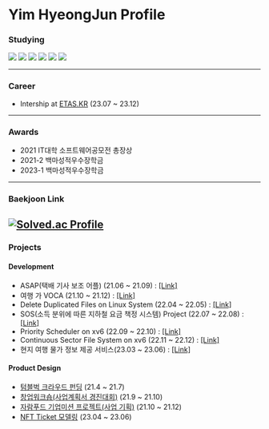 # Yim HyeongJun Profile

### Studying
<img src="https://img.shields.io/badge/C-A8B9CC?style=flat-square&logo=C&logoColor=white"/> <img src="https://img.shields.io/badge/C++-00599C?style=flat-square&logo=C%2B%2B&logoColor=white"/> <img src="https://img.shields.io/badge/Android Studio-3DDC84?style=flat-square&logo=Android&logoColor=white"/> <img src="https://img.shields.io/badge/Spring Boot-6DB33F?style=flat-square&logo=Spring Boot&logoColor=white"/> <img src="https://img.shields.io/badge/MySQL-4479A1?style=flat-square&logo=mysql&logoColor=white"/> <img src="https://img.shields.io/badge/Linux-FCC624?style=flat-square&logo=linux&logoColor=white"/>

---------------------
### Career
* Intership at [ETAS.KR](https://www.etas.com/ko/index.php) (23.07 ~ 23.12)

---------------------
### Awards
* 2021 IT대학 소프트웨어공모전 총장상
* 2021-2 백마성적우수장학금
* 2023-1 백마성적우수장학금
---------------------
### Baekjoon Link
[![Solved.ac Profile](http://mazassumnida.wtf/api/generate_badge?boj=pppqqq99)](https://solved.ac/pppqqq99)
---------------------
### Projects

#### Development
* ASAP(택배 기사 보조 어플) (21.06 ~ 21.09) : [[Link]](https://github.com/sangjun-Park1208/ASAPver1)
* 여행 가 VOCA (21.10 ~ 21.12) : [[Link]](https://github.com/jjongwon7/VocaProject)
* Delete Duplicated Files on Linux System (22.04 ~ 22.05) : [[Link]](https://github.com/yimhyeongjun/Delete_Duplicated_Files_on_Linux_System)
* SOS(소득 분위에 따른 지하철 요금 책정 시스템) Project (22.07 ~ 22.08) : [[Link]](https://github.com/mmalfoy/22--summer-project-)
* Priority Scheduler on xv6 (22.09 ~ 22.10) : [[Link]](https://github.com/yimhyeongjun/Priority_Scheduler_on_xv6)
* Continuous Sector File System on xv6 (22.11 ~ 22.12) : [[Link]](https://github.com/yimhyeongjun/Continuous_file_system_on_xv6)
* 현지 여행 물가 정보 제공 서비스(23.03 ~ 23.06) : [[Link]](https://github.com/bagasari)

#### Product Design
* [텀블벅 크라우드 펀딩](https://tumblbug.com/ddobagi__light?ref=검색%2F키워드) (21.4 ~ 21.7)
* [창업워크숍(사업계획서 경진대회)](https://github.com/pppqqq99/pppqqq99/files/9264618/Wet.the.Travel.pdf) (21.9 ~ 21.10)
* [자람푸드 기업미션 프로젝트(사업 기획)](https://github.com/pppqqq99/pppqqq99/files/9264639/_.1.-1.pdf) (21.10 ~ 21.12)
* [NFT Ticket 모델링](/Users/yimhyeongjun/Desktop/임형준_숭실대/4학년/4-1/컴공특) (23.04 ~ 23.06)



